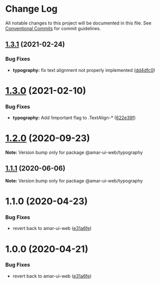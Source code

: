 # Change Log

All notable changes to this project will be documented in this file.
See [Conventional Commits](https://conventionalcommits.org) for commit guidelines.

## [1.3.1](https://github.com/tunaiku/amar-ui-web/compare/v1.3.0...v1.3.1) (2021-02-24)


### Bug Fixes

* **typography:** fix text alignment not properly implemented ([dd4dfc0](https://github.com/tunaiku/amar-ui-web/commit/dd4dfc04adc97e976ac0bf3ae2d8b9a27905f37f))





# [1.3.0](https://github.com/tunaiku/amar-ui-web/compare/v1.2.2...v1.3.0) (2021-02-10)


### Bug Fixes

* **typography:** Add !important flag to .TextAlign-* ([622e39f](https://github.com/tunaiku/amar-ui-web/commit/622e39fccbbbd85772cb9cd4115e1f2bbb8f240b))





# [1.2.0](https://github.com/tunaiku/amar-ui-web/compare/v1.1.1...v1.2.0) (2020-09-23)

**Note:** Version bump only for package @amar-ui-web/typography





## [1.1.1](https://github.com/tunaiku/amar-ui-web/compare/v1.1.0...v1.1.1) (2020-06-06)

**Note:** Version bump only for package @amar-ui-web/typography





# 1.1.0 (2020-04-23)


### Bug Fixes

* revert back to amar-ui-web ([e31a6fe](https://github.com/tunaiku/amar-ui-web/commit/e31a6fee8b131a7af180cfee279eb2aabda47608))





# 1.0.0 (2020-04-21)


### Bug Fixes

* revert back to amar-ui-web ([e31a6fe](https://github.com/tunaiku/amar-ui-web/commit/e31a6fee8b131a7af180cfee279eb2aabda47608))
